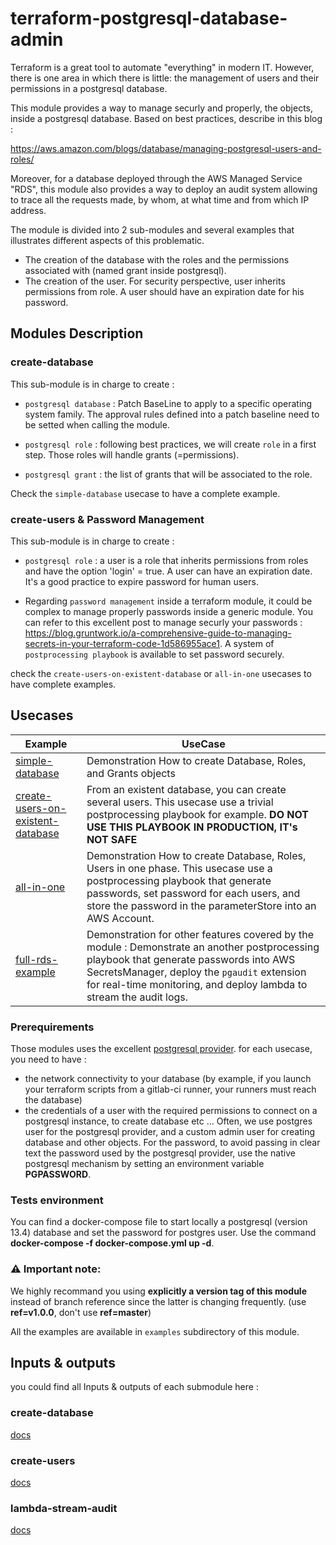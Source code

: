 # terraform-postgresql-database-admin

Terraform is a great tool to automate "everything" in modern IT. However, there is one area in which there is little: the management of users and their permissions in a postgresql database. 

This module provides a way to manage securly and properly, the objects, inside a postgresql database. Based on best practices, describe in this blog : 

https://aws.amazon.com/blogs/database/managing-postgresql-users-and-roles/

Moreover, for a database deployed through the AWS Managed Service "RDS", this module also provides a way to deploy an audit system allowing to trace all the requests made, by whom, at what time and from which IP address.

The module is divided into 2 sub-modules and several examples that illustrates different aspects of this problematic.

* The creation of the database with the roles and the permissions associated with (named grant inside postgresql).
* The creation of the user. For security perspective, user inherits permissions from role. A user should have an expiration date for his password.


## Modules Description


### create-database

This sub-module is in charge to create : 

* `postgresql database` : Patch BaseLine to apply to a specific operating system family. The approval rules defined into a patch baseline need to be setted when calling the module.


* `postgresql role` : following best practices, we will create `role` in a first step. Those roles will handle grants (=permissions).


* `postgresql grant` : the list of grants that will be associated to the role.

Check the `simple-database` usecase to have a complete example.


### create-users & Password Management

This sub-module is in charge to create : 

* `postgresql role` : a user is a role that inherits permissions from roles and have the option 'login' = true. A user can have an expiration date. It's a good practice to expire password for human users.

* Regarding `password management` inside a terraform module, it could be complex to manage properly passwords inside a generic module. You can refer to this excellent post to manage securly your passwords : https://blog.gruntwork.io/a-comprehensive-guide-to-managing-secrets-in-your-terraform-code-1d586955ace1. A system of `postprocessing playbook` is available to set password securely.


check the `create-users-on-existent-database` or `all-in-one` usecases to have complete examples.


## Usecases

|Example|UseCase|
|-------|--------|
|[simple-database](./example/simple-database/HOWTO.md)|Demonstration How to create Database, Roles, and Grants objects|
|[create-users-on-existent-database](./example/create-users-on-existent-database/HOWTO.md)|From an existent database, you can create several users. This usecase use a trivial postprocessing playbook for example. **DO NOT USE THIS PLAYBOOK IN PRODUCTION, IT's NOT SAFE**|
|[all-in-one](./example/all-in-one/HOWTO.md)|Demonstration How to create Database, Roles, Users in one phase. This usecase use a postprocessing playbook that generate passwords, set password for each users, and store the password in the parameterStore into an AWS Account.|
|[full-rds-example](./example/full-rds-example/HOWTO.md)|Demonstration for other features covered by the module : Demonstrate an another postprocessing playbook that generate passwords into AWS SecretsManager, deploy the `pgaudit` extension for real-time monitoring, and deploy lambda to stream the audit logs.|


### Prerequirements

Those modules uses the excellent [postgresql provider](https://registry.terraform.io/providers/cyrilgdn/postgresql/latest/docs). for each usecase, you need to have : 

* the network connectivity to your database (by example, if you launch your terraform scripts from a gitlab-ci runner, your runners must reach the database)
* the credentials of a user with the required permissions to connect on a postgresql instance, to create database etc ... Often, we use postgres user for the postgresql provider, and a custom admin user for creating database and other objects. For the password, to avoid passing in clear text the password used by the postgresql provider, use the native postgresql mechanism by setting an environment variable **PGPASSWORD**.

### Tests environment

You can find a docker-compose file to start locally a postgresql (version 13.4) database and set the password for postgres user. Use the command **docker-compose -f docker-compose.yml up -d**.


### :warning: Important note:

We highly recommand you using **explicitly a version tag of this module** instead of branch reference since the latter is changing frequently. (use **ref=v1.0.0**,  don't use **ref=master**)    

All the examples are available in `examples` subdirectory of this module.

## Inputs & outputs

you could find all Inputs & outputs of each submodule here :

### create-database

[docs](./create-database/README.md)

### create-users

[docs](./create-users/README.md)

### lambda-stream-audit

[docs](./lambda-stream-audit/README.md)

